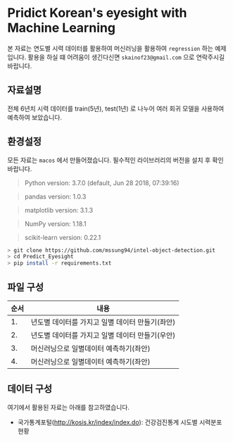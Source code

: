# Pridict Korean's eyesight with Machine Learning 

본 자료는 연도별 시력 데이터를 활용하여 머신러닝을 활용하여 `regression` 하는 예제 입니다. 
활용을 하실 떄 어려움이 생긴다신면 `skainof23@gmail.com` 으로 연락주시길 바랍니다. 


## 자료설명 
전체 6년치 시력 데이터를  train(5년), test(1년) 로 나누어 여러 회귀 모델을 사용하여 예측하여 보았습니다.


## 환경설정
모든 자료는 `macos` 에서 만들어졌습니다. 필수적인 라이브러리의 버전을 설치 후 확인 바랍니다.

> Python version: 3.7.0 (default, Jun 28 2018, 07:39:16)

> pandas version: 1.0.3

> matplotlib version: 3.1.3

> NumPy version: 1.18.1

> scikit-learn version: 0.22.1

```bash
> git clone https://github.com/mssung94/intel-object-detection.git
> cd Predict_Eyesight
> pip install -r requirements.txt
```

## 파일 구성 
|순서|내용|
|---|---|
|1. |년도별 데이터를 가지고 일별 데이터 만들기(좌안)|
|2. |년도별 데이터를 가지고 일별 데이터 만들기(우안)|
|3. |머신러닝으로 일별데이터 예측하기(좌안)|
|4. |머신러닝으로 일별데이터 예측하기(좌안)|


## 데이터 구성 
여기에서 활용된 자료는 아래를 참고하였습니다.
-  국가통계포털(http://kosis.kr/index/index.do): 건강검진통계 시도별 시력분포 현황
